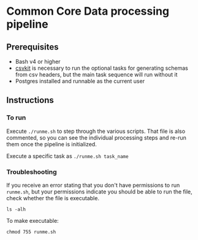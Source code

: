 Common Core Data processing pipeline
====================================

Prerequisites
-------------

* Bash v4 or higher
* [csvkit](https://csvkit.readthedocs.io/en/latest/tutorial/1_getting_started.html#installing-csvkit) is necessary to run the optional tasks for generating schemas from csv headers, but the main task sequence will run without it
* Postgres installed and runnable as the current user

Instructions
------------

### To run

Execute ``./runme.sh`` to step through the various scripts. That file is also commented, so you can see the individual processing steps and re-run them once the pipeline is initialized.

Execute a specific task as ``./runme.sh task_name``

### Troubleshooting

If you receive an error stating that you don't have permissions to run `runme.sh`, but your permissions indicate you should be able to run the file, check whether the file is executable.

`ls -alh`

To make executable: 

`chmod 755 runme.sh`